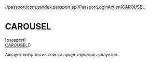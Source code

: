 //[passport](../../../../index.md)/[com.yandex.passport.api](../../index.md)/[PassportLoginAction](../index.md)/[CAROUSEL](index.md)

# CAROUSEL

[passport]\
[CAROUSEL](index.md)()

Аккаунт выбрали из списка существующих аккаунтов
